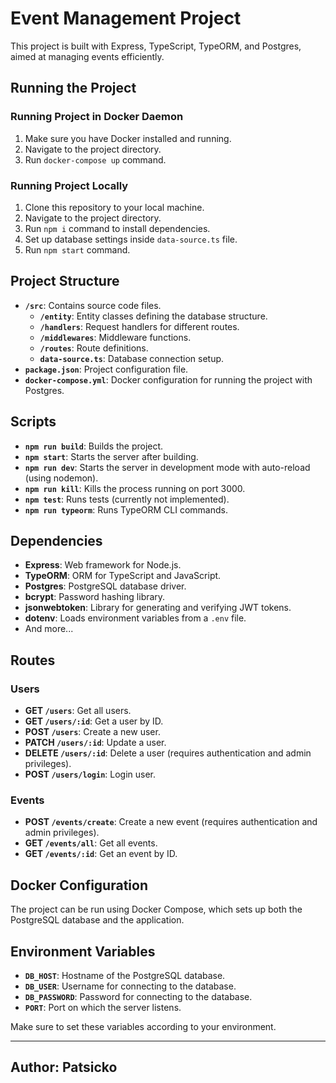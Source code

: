 # Event Management Project

This project is built with Express, TypeScript, TypeORM, and Postgres, aimed at managing events efficiently.

## Running the Project

### Running Project in Docker Daemon

1. Make sure you have Docker installed and running.
2. Navigate to the project directory.
3. Run `docker-compose up` command.

### Running Project Locally

1. Clone this repository to your local machine.
2. Navigate to the project directory.
3. Run `npm i` command to install dependencies.
4. Set up database settings inside `data-source.ts` file.
5. Run `npm start` command.

## Project Structure

- **`/src`**: Contains source code files.
  - **`/entity`**: Entity classes defining the database structure.
  - **`/handlers`**: Request handlers for different routes.
  - **`/middlewares`**: Middleware functions.
  - **`/routes`**: Route definitions.
  - **`data-source.ts`**: Database connection setup.
- **`package.json`**: Project configuration file.
- **`docker-compose.yml`**: Docker configuration for running the project with Postgres.

## Scripts

- **`npm run build`**: Builds the project.
- **`npm start`**: Starts the server after building.
- **`npm run dev`**: Starts the server in development mode with auto-reload (using nodemon).
- **`npm run kill`**: Kills the process running on port 3000.
- **`npm test`**: Runs tests (currently not implemented).
- **`npm run typeorm`**: Runs TypeORM CLI commands.

## Dependencies

- **Express**: Web framework for Node.js.
- **TypeORM**: ORM for TypeScript and JavaScript.
- **Postgres**: PostgreSQL database driver.
- **bcrypt**: Password hashing library.
- **jsonwebtoken**: Library for generating and verifying JWT tokens.
- **dotenv**: Loads environment variables from a `.env` file.
- And more...

## Routes

### Users

- **GET `/users`**: Get all users.
- **GET `/users/:id`**: Get a user by ID.
- **POST `/users`**: Create a new user.
- **PATCH `/users/:id`**: Update a user.
- **DELETE `/users/:id`**: Delete a user (requires authentication and admin privileges).
- **POST `/users/login`**: Login user.

### Events

- **POST `/events/create`**: Create a new event (requires authentication and admin privileges).
- **GET `/events/all`**: Get all events.
- **GET `/events/:id`**: Get an event by ID.

## Docker Configuration

The project can be run using Docker Compose, which sets up both the PostgreSQL database and the application.

## Environment Variables

- **`DB_HOST`**: Hostname of the PostgreSQL database.
- **`DB_USER`**: Username for connecting to the database.
- **`DB_PASSWORD`**: Password for connecting to the database.
- **`PORT`**: Port on which the server listens.

Make sure to set these variables according to your environment.

---
## Author:  Patsicko